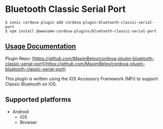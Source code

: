 # Bluetooth Classic Serial Port

```
$ ionic cordova plugin add cordova-plugin-bluetooth-classic-serial-port
$ npm install @awesome-cordova-plugins/bluetooth-classic-serial-port
```

## [Usage Documentation](https://danielsogl.gitbook.io/awesome-cordova-plugins/plugins/bluetooth-classic-serial-port/)

Plugin Repo: [https://github.com/MaximBelov/cordova-plugin-bluetooth-classic-serial-port](https://github.com/MaximBelov/cordova-plugin-bluetooth-classic-serial-port)

This plugin is written using the iOS Accessory Framework (MFi) to support Classic Bluetooth on iOS.

## Supported platforms

- Android
  - iOS
  - Browser
  


